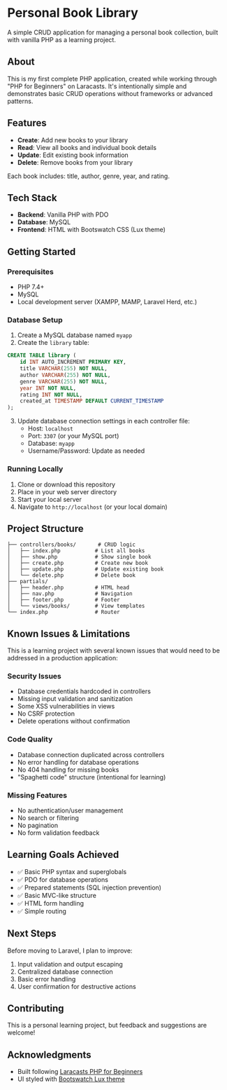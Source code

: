
# Personal Book Library

A simple CRUD application for managing a personal book collection, built with vanilla PHP as a learning project.

## About

This is my first complete PHP application, created while working through "PHP for Beginners" on Laracasts. It's intentionally simple and demonstrates basic CRUD operations without frameworks or advanced patterns.

## Features

- **Create**: Add new books to your library
- **Read**: View all books and individual book details  
- **Update**: Edit existing book information
- **Delete**: Remove books from your library

Each book includes: title, author, genre, year, and rating.

## Tech Stack

- **Backend**: Vanilla PHP with PDO
- **Database**: MySQL
- **Frontend**: HTML with Bootswatch CSS (Lux theme)

## Getting Started

### Prerequisites

- PHP 7.4+ 
- MySQL
- Local development server (XAMPP, MAMP, Laravel Herd, etc.)

### Database Setup

1. Create a MySQL database named `myapp`
2. Create the `library` table:

```sql
CREATE TABLE library (
    id INT AUTO_INCREMENT PRIMARY KEY,
    title VARCHAR(255) NOT NULL,
    author VARCHAR(255) NOT NULL,
    genre VARCHAR(255) NOT NULL,
    year INT NOT NULL,
    rating INT NOT NULL,
    created_at TIMESTAMP DEFAULT CURRENT_TIMESTAMP
);
```

3. Update database connection settings in each controller file:
   - Host: `localhost`
   - Port: `3307` (or your MySQL port)
   - Database: `myapp`
   - Username/Password: Update as needed

### Running Locally

1. Clone or download this repository
2. Place in your web server directory
3. Start your local server
4. Navigate to `http://localhost` (or your local domain)

## Project Structure

```
├── controllers/books/       # CRUD logic
│   ├── index.php           # List all books
│   ├── show.php            # Show single book
│   ├── create.php          # Create new book
│   ├── update.php          # Update existing book
│   └── delete.php          # Delete book
├── partials/
│   ├── header.php          # HTML head
│   ├── nav.php             # Navigation
│   ├── footer.php          # Footer
│   └── views/books/        # View templates
└── index.php               # Router
```

## Known Issues & Limitations

This is a learning project with several known issues that would need to be addressed in a production application:

### Security Issues
- Database credentials hardcoded in controllers
- Missing input validation and sanitization
- Some XSS vulnerabilities in views
- No CSRF protection
- Delete operations without confirmation

### Code Quality
- Database connection duplicated across controllers
- No error handling for database operations
- No 404 handling for missing books
- "Spaghetti code" structure (intentional for learning)

### Missing Features
- No authentication/user management
- No search or filtering
- No pagination
- No form validation feedback

## Learning Goals Achieved

- ✅ Basic PHP syntax and superglobals
- ✅ PDO for database operations
- ✅ Prepared statements (SQL injection prevention)
- ✅ Basic MVC-like structure
- ✅ HTML form handling
- ✅ Simple routing

## Next Steps

Before moving to Laravel, I plan to improve:
1. Input validation and output escaping
2. Centralized database connection
3. Basic error handling
4. User confirmation for destructive actions

## Contributing

This is a personal learning project, but feedback and suggestions are welcome!

## Acknowledgments

- Built following [Laracasts PHP for Beginners](https://laracasts.com/series/php-for-beginners)
- UI styled with [Bootswatch Lux theme](https://bootswatch.com/lux/)